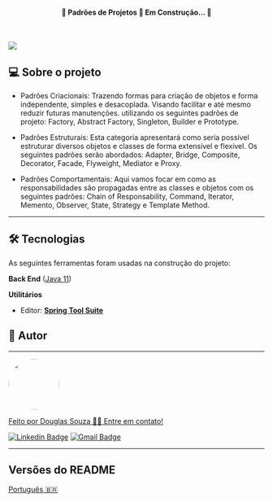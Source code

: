   <h4 align="center"> 
    🚧  Padrões de Projetos 🚀 Em Construção... 🚧
  </h4>
  <br>  
  <p>
    <img src="https://img.shields.io/badge/</>-Java-blue">
  </p>

## 💻 Sobre o projeto

  - Padrões Criacionais: Trazendo formas para criação de objetos e forma independente, simples e desacoplada. Visando facilitar e até mesmo reduzir futuras manutenções. utilizando os seguintes padrões de projeto: Factory, Abstract Factory, Singleton, Builder e Prototype.

  - Padrões Estruturais: Esta categoria apresentará como seria possível estruturar diversos objetos e classes de forma extensível e flexível. Os seguintes padrões serão abordados: Adapter, Bridge, Composite, Decorator, Facade, Flyweight, Mediator e Proxy.

  - Padrões Comportamentais: Aqui vamos focar em como as responsabilidades são propagadas entre as classes e objetos com os seguintes padrões: Chain of Responsability, Command, Iterator, Memento, Observer, State, Strategy e Template Method.

---

## 🛠 Tecnologias

As seguintes ferramentas foram usadas na construção do projeto:

**Back End** ([Java 11](https://openjdk.java.net/projects/jdk/11/)) 

**Utilitários**

-   Editor:  **[Spring Tool Suite](https://spring.io/tools)**

## 🦸 Autor
---

<a href="#">
 <img style="border-radius: 50%;" src="https://avatars.githubusercontent.com/u/50157211?s=120&v=4" width="100px;" alt=""/>
 <br />

Feito por Douglas Souza 👋🏽 Entre em contato!

[![Linkedin Badge](https://img.shields.io/badge/-Douglas-blue?style=flat-square&logo=Linkedin&logoColor=white&link=https://www.linkedin.com/in/dagurasujava/)](https://www.linkedin.com/in/dagurasujava/) 
[![Gmail Badge](https://img.shields.io/badge/-contini.ds@gmail.com-c14438?style=flat-square&logo=Gmail&logoColor=white&link=mailto:contini.ds@gmail.com)](mailto:contini.ds@gmail.com)
 
---

##  Versões do README

[Português 🇧🇷](./README.md)
